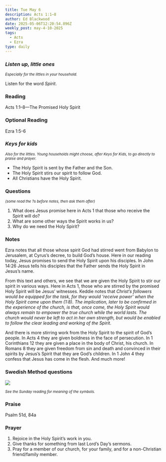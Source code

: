 ```yaml
---
title: Tue May 6
description: Acts 1:1–8
author: Ed Blackwood
date: 2025-05-06T12:20:54.896Z
weekly_post: may-4-10-2025
tags:
  - Acts
  - Ezra
type: daily
---
```

### *Listen up, little ones*

<div><small><i>Especially for the littles in your household.</i></small></div>

Listen for the word *Spirit*.

### Reading

Acts 1:1–8—The Promised Holy Spirit

### Optional Reading

Ezra 1:5-6

### *Keys for kids*

<div><small><i>Also for the littles. Young households might choose, after Keys for Kids, to go directly to praise and prayer.</i></small></div>

* The Holy Spirit is sent by the Father and the Son.
* The Holy Spirit stirs our spirit to follow God.
* All Christians have the Holy Spirit.

### Questions

<div><small><i>(some read the ?s before notes, then ask them after)</i></small></div>

1. What does Jesus promise here in Acts 1 that those who receive the Spirit will do?
2. What are some other ways the Spirit works in us?
3. Why do we need the Holy Spirit?

### Notes

Ezra notes that all those whose spirit God had stirred went from Babylon to Jerusalem, at Cyrus’s decree, to build God’s house. Here in our reading today, Jesus promises to send the Holy Spirit upon his disciples. In John 14:26 Jesus tells his disciples that the Father sends the Holy Spirit in Jesus’s name. 

From this text and others, we see that we are given the Holy Spirit to stir our spirit in various ways. Here in Acts 1, those who are stirred by the promised Holy Spirit will be Jesus’ witnesses. Keddie notes that *Christ’s followers would be equipped for the task, for they would ‘receive power’ when the Holy Spirit came upon them (1:8). The implication, later to be confirmed in the experience of the church, is that, once come, the Holy Spirit would always remain to empower the true church while the world lasts. The church would never be left to act in her own strength, but would be enabled to follow the clear leading and working of the Spirit*.

And there is more stirring work from the Holy Spirit to the spirit of God’s people. In Acts 4 they are given boldness in the face of persecution. In 1 Corinthians 12 they are given a place in the body of Christ, his church. In Romans 8 they are given freedom from sin and death and convinced in their spirits by Jesus’s Spirit that they are God’s children. In 1 John 4 they confess that Jesus has come in the flesh. And much more!

### Swedish Method questions

![](/static/img/family_worship_study_ed-swedish_questions.png)

<div><small><i>See the Sunday reading for meaning of the symbols.</i></small></div>

### Praise

P﻿salm 51d, 84a

### Prayer

1. Rejoice in the Holy Spirit’s work in you.
2. Give thanks for something from last Lord’s Day’s sermons.
3. Pray for a member of our church, for your family, and for a non-Christian friend/family member.